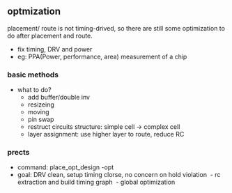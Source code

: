 ## optmization

placement/ route is not timing-drived, so there are still some optimization to do after placement and route.
+ fix timing, DRV and power
+ eg: PPA(Power, performance, area) measurement of a chip

### basic methods
+ what to do?
  - add buffer/double inv
  - resizeing
  - moving
  - pin swap
  - restruct circuits structure: simple cell -> complex cell
  - layer assignment: use higher layer to route, reduce RC
  
### prects
+ command: place_opt_design -opt
+ goal: DRV clean, setup timing clorse, no concern on hold violation
  - rc extraction and build timing graph
  - global optimization



